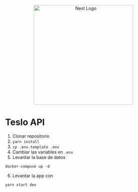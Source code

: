 <p align="center">
  <a href="http://nestjs.com/" target="blank"><img src="https://nestjs.com/img/logo_text.svg" width="320" alt="Nest Logo" /></a>
</p>

# Teslo API

1. Clonar repositorio
2. ```yarn install```
3. ```cp .env.template .env```
4. Cambiar las variables en ```.env```
5. Levantar la base de datos
```
docker-compose up -d
```
6. Levantar la app con
```
yarn start dev
```